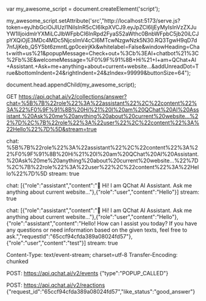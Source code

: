 



var my_awesome_script = document.createElement('script');

my_awesome_script.setAttribute('src',"http://localhost:5173/serve.js?token=eyJhbGciOiJIUzI1NiIsInR5cCI6IkpXVCJ9.eyJpZCI6IjEyMyIsInVzZXJuYW1lIjoidmlrYXMiLCJlbWFpbCI6InRpd2FyaS52aWthc0BnbWFpbC5jb20iLCJpYXQiOjE3MDc4MDc5NjcsImV4cCI6MTcwNzgwNzk5N30.RQ3TgwH9qD7d7nfJjKeb_Q5Y5bt6zmntLgp0ceirjKk&amp;whitelabel=False&amp;windowHeading=Chat+with+us%21&amp;popupMessage=Check+out+%3Cb%3EAI+chatbot%21%3C%2Fb%3E&amp;welcomeMessage=%F0%9F%91%8B+Hi%21+I+am+QChat+AI+Assistant.+Ask+me+anything+about+current+website...&amp;addUnreadDot=True&amp;bottomIndent=24&amp;rightIndent=24&amp;zIndex=99999&amp;buttonSize=64");

document.head.appendChild(my_awesome_script);




GET
https://api.qchat.ai/v2/collections/answer?chat=%5B%7B%22role%22%3A%22assistant%22%2C%22content%22%3A%22%F0%9F%91%8B%20Hi%21%20I%20am%20QChat%20AI%20Assistant.%20Ask%20me%20anything%20about%20current%20website...%22%7D%2C%7B%22role%22%3A%22user%22%2C%22content%22%3A%22Hello%22%7D%5D&stream=true

chat: %5B%7B%22role%22%3A%22assistant%22%2C%22content%22%3A%22%F0%9F%91%8B%20Hi%21%20I%20am%20QChat%20AI%20Assistant.%20Ask%20me%20anything%20about%20current%20website...%22%7D%2C%7B%22role%22%3A%22user%22%2C%22content%22%3A%22Hello%22%7D%5D
stream: true

chat: [{"role":"assistant","content":"👋 Hi! I am QChat AI Assistant. Ask me anything about current website..."},{"role":"user","content":"Hello"}]
stream: true

chat: [{"role":"assistant","content":"👋 Hi! I am QChat AI Assistant. Ask me anything about current website..."},{"role":"user","content":"Hello"},{"role":"assistant","content":"Hello! How can I assist you today? If you have any questions or need information based on the given texts, feel free to ask.","requestId":"65ccf94cfda389a08024fd57"},{"role":"user","content":"test"}]
stream: true

Content-Type:
text/event-stream; charset=utf-8
Transfer-Encoding:
chunked


POST: 
https://api.qchat.ai/v2/events
{"type":"POPUP_CALLED"}

POST: https://api.qchat.ai/v2/reactions
{"request_id":"65ccf94cfda389a08024fd57","like_status":"good_answer"}

